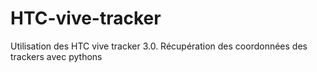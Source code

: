# HTC-vive-tracker

Utilisation des HTC vive tracker 3.0. Récupération des coordonnées des trackers avec pythons